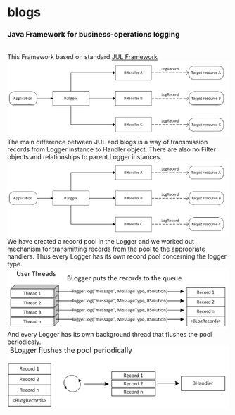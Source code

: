 # blogs
<h3>Java Framework for business-operations logging</h3>
<br>
This Framework based on standard <a href="http://docs.oracle.com/javase/8/docs/technotes/guides/logging/overview.html">JUL Framework</a><br>
<img src="https://github.com/rkoryakov/blogs/blob/master/doc/BLOGS.PNG"></img><br>
The main difference between JUL and blogs is a way of transmission records from Logger instance to Handler object. There are also no Filter objects and relationships to parent Logger instances.<br>
<img src="https://github.com/rkoryakov/blogs/blob/master/doc/BLOGS.PNG"></img><br>
We have created a record pool in the Logger and we worked out mechanism for transmitting records from the pool to the appropriate handlers. Thus every Logger has its own record pool concerning the logger type. 
<br>
<img src="https://github.com/rkoryakov/blogs/blob/master/doc/user_theads.PNG">
<br>
And every Logger has its own background thread that flushes the pool periodicaly.
<br>
<img src="https://github.com/rkoryakov/blogs/blob/master/doc/Flushes.PNG">
